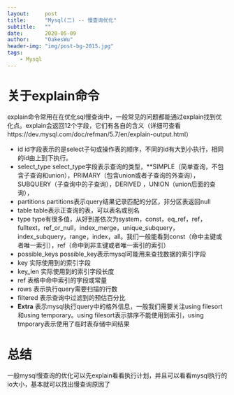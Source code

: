 ```yaml
---
layout:     post
title:      "Mysql(二) -- 慢查询优化"
subtitle:   ""
date:       2020-05-09
author:     "OakesWu"
header-img: "img/post-bg-2015.jpg"
tags:
    - Mysql
---
```


# 关于explain命令
explain命令常用在在优化sql慢查询中，一般常见的问题都能通过explain找到优化点。explain会返回12个字段，它们有各自的含义（详细可查看https://dev.mysql.com/doc/refman/5.7/en/explain-output.html）
- id
id字段表示的是select子句或操作表的顺序，不同的id有大到小执行，相同的id由上到下执行。
- select_type
select_type字段表示查询的类型，**SIMPLE（简单查询，不包含子查询和union），PRIMARY（包含union或者子查询的外查询），SUBQUERY（子查询中的子查询），DERIVED ，UNION（union后面的查询），
- partitions
partitions表示query结果记录匹配的分区，非分区表返回null
- table
table表示正查询的表，可以表名或别名
- type
type有很多值，从好到差依次为system，const，eq_ref，ref，fulltext，ref_or_null，index_merge，unique_subquery，index_subquery，range，index，all。我们一般能看到const（命中主键或者唯一索引），ref（命中到非主键或者唯一索引的索引）
- possible_keys
possible_key表示mysql可能用来查找数据的索引字段
- key 
实际使用到的索引字段
- key_len
实际使用到的索引字段长度
- ref
表格中命中索引的字段或常量
- rows
表示执行query需要扫描的行数
- filtered 
表示查询中过滤到的预估百分比
- **Extra** 
表示mysql执行query中的格外信息，一般我们需要关注using filesort和using temporary。using filesort表示排序不能使用到索引，using tmporary表示使用了临时表存储中间结果
# 总结
一般mysql慢查询的优化可以先explain看看执行计划，并且可以看看mysql执行的io大小，基本就可以找出慢查询原因了